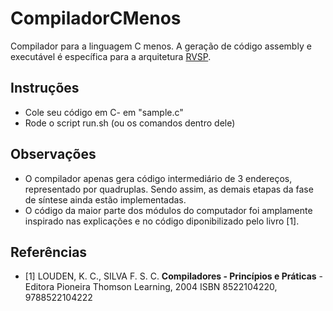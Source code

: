 # CompiladorCMenos
Compilador para a linguagem C menos. A geração de código assembly e executável é específica para a arquitetura [RVSP](https://github.com/fpelogia/RVSP).


## Instruções
- Cole seu código em C- em "sample.c"
- Rode o script run.sh (ou os comandos dentro dele)

## Observações
- O compilador apenas gera código intermediário de 3 endereços, representado por quadruplas. Sendo assim, as demais etapas da fase de síntese ainda estão implementadas.
- O código da maior parte dos módulos do computador foi amplamente inspirado nas explicações e no código diponibilizado pelo livro [1].

## Referências
- [1] LOUDEN, K. C., SILVA F. S. C. __Compiladores - Princípios e Práticas__ - Editora Pioneira Thomson Learning, 2004
ISBN 8522104220, 9788522104222

